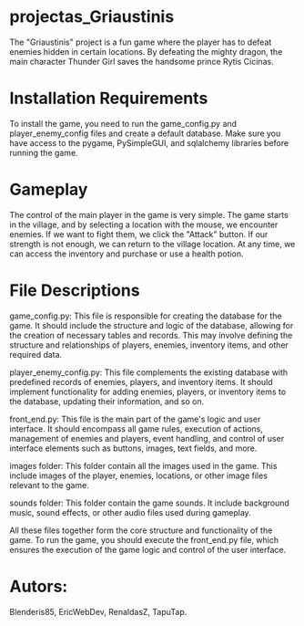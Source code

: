 # projectas_Griaustinis

The "Griaustinis" project is a fun game where the player has to defeat enemies hidden in certain locations. By defeating the mighty dragon, the main character Thunder Girl saves the handsome prince Rytis Cicinas.

# Installation Requirements

To install the game, you need to run the game_config.py and player_enemy_config files and create a default database. Make sure you have access to the pygame, PySimpleGUI, and sqlalchemy libraries before running the game.


# Gameplay

The control of the main player in the game is very simple. The game starts in the village, and by selecting a location with the mouse, we encounter enemies. If we want to fight them, we click the "Attack" button. If our strength is not enough, we can return to the village location. At any time, we can access the inventory and purchase or use a health potion.


# File Descriptions

game_config.py: This file is responsible for creating the database for the game. It should include the structure and logic of the database, allowing for the creation of necessary tables and records. This may involve defining the structure and relationships of players, enemies, inventory items, and other required data.

player_enemy_config.py: This file complements the existing database with predefined records of enemies, players, and inventory items. It should implement functionality for adding enemies, players, or inventory items to the database, updating their information, and so on.

front_end.py: This file is the main part of the game's logic and user interface. It should encompass all game rules, execution of actions, management of enemies and players, event handling, and control of user interface elements such as buttons, images, text fields, and more.

images folder: This folder contain all the images used in the game. This include images of the player, enemies, locations, or other image files relevant to the game.

sounds folder: This folder contain the game sounds. It include background music, sound effects, or other audio files used during gameplay.

All these files together form the core structure and functionality of the game. To run the game, you should execute the front_end.py file, which ensures the execution of the game logic and control of the user interface.

# Autors:
Blenderis85,
EricWebDev,
RenaldasZ,
TapuTap.

